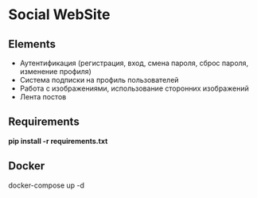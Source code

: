 # Social WebSite

## Elements

- Аутентификация (регистрация, вход, смена пароля, сброс пароля, изменение профиля)
- Система подписки на профиль пользователей
- Работа с изображениями, использование сторонних изображений
- Лента постов

## Requirements

**pip install -r requirements.txt**

## Docker

docker-compose up -d

